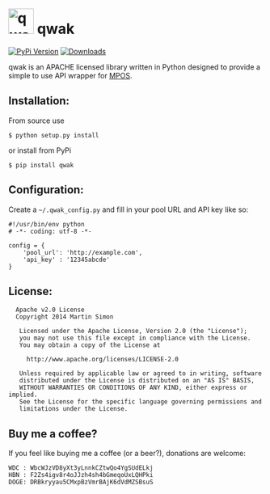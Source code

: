 <h1><img src="https://raw.github.com/c0ding/qwak/master/doc/qwak.png" height=50 alt="qwak" title="qwak"> qwak</h1>

[![PyPi Version](http://img.shields.io/pypi/v/qwak.svg)](https://pypi.python.org/pypi/qwak/)   [![Downloads](http://img.shields.io/pypi/dm/qwak.svg)](https://pypi.python.org/pypi/qwak/)


qwak is an APACHE licensed library written in Python designed to provide a simple to use API wrapper for [MPOS](https://github.com/MPOS/php-mpos).

## Installation:

From source use

    $ python setup.py install

or install from PyPi

    $ pip install qwak

## Configuration:

Create a ```~/.qwak_config.py``` and fill in your pool URL and API key like so:

```
#!/usr/bin/env python
# -*- coding: utf-8 -*-

config = {
	'pool_url': 'http://example.com',
	'api_key' : '12345abcde'
}
```

## License:

```
  Apache v2.0 License
  Copyright 2014 Martin Simon

   Licensed under the Apache License, Version 2.0 (the "License");
   you may not use this file except in compliance with the License.
   You may obtain a copy of the License at

     http://www.apache.org/licenses/LICENSE-2.0

   Unless required by applicable law or agreed to in writing, software
   distributed under the License is distributed on an "AS IS" BASIS,
   WITHOUT WARRANTIES OR CONDITIONS OF ANY KIND, either express or implied.
   See the License for the specific language governing permissions and
   limitations under the License.

```

## Buy me a coffee?

If you feel like buying me a coffee (or a beer?), donations are welcome:

```
WDC : WbcWJzVD8yXt3yLnnkCZtwQo4YgSUdELkj
HBN : F2Zs4igv8r4oJJzh4sh4bGmeqoUxLQHPki
DOGE: DRBkryyau5CMxpBzVmrBAjK6dVdMZSBsuS
```
